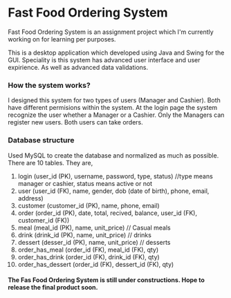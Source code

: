 # Fast Food Ordering System
Fast Food Ordering System is an assignment project which I'm currently working on for learning per purposes.

This is a desktop application which developed using Java and Swing for the GUI. Speciality is this system has advanced user interface and user expirience. As well as advanced data validations.

### How the system works?
I designed this system for two types of users (Manager and Cashier). Both have different permisions within the system. At the login page the system recognize the user whether a Manager or a Cashier. Only the Managers can register new users. Both users can take orders.

### Database structure
Used MySQL to create the database and normalized as much as possible. There are 10 tables. They are,
01. login (user_id (PK), username, password, type, status) //type means manager or cashier, status means active or not
02. user (user_id (FK), name, gender, dob (date of birth), phone, email, address)
03. customer (customer_id (PK), name, phone, email)
04. order (order_id (PK), date, total, recived, balance, user_id (FK), customer_id (FK))
05. meal (meal_id (PK), name, unit_price) // Casual meals
06. drink (drink_id (PK), name, unit_price) // drinks
07. dessert (desser_id (PK), name, unit_price) // desserts
08. order_has_meal (order_id (FK), meal_id (FK), qty)
09. order_has_drink (order_id (FK), drink_id (FK), qty)
10. order_has_dessert (order_id (FK), dessert_id (FK), qty)

#### The Fas Food Ordering System is still under constructions. Hope to release the final product soon.
